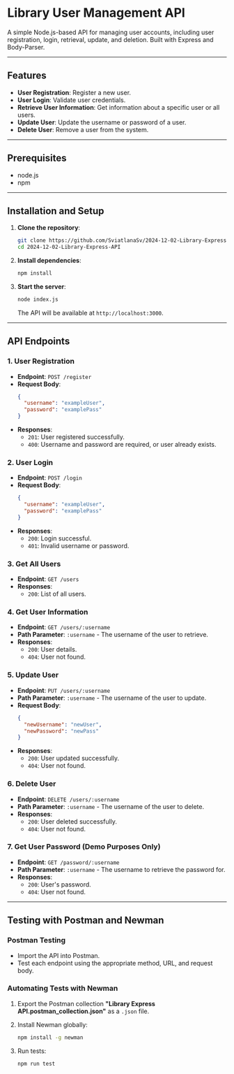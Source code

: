 # Library User Management API

A simple Node.js-based API for managing user accounts, including user registration, login, retrieval, update, and deletion. Built with Express and Body-Parser.

---

## Features
- **User Registration**: Register a new user.
- **User Login**: Validate user credentials.
- **Retrieve User Information**: Get information about a specific user or all users.
- **Update User**: Update the username or password of a user.
- **Delete User**: Remove a user from the system.

---

## Prerequisites
- node.js 
- npm 

---

## Installation and Setup

1. **Clone the repository**:
    ```bash
    git clone https://github.com/SviatlanaSv/2024-12-02-Library-Express-API.git
    cd 2024-12-02-Library-Express-API
    ```

2. **Install dependencies**:
    ```bash
    npm install
    ```

3. **Start the server**:
    ```bash
    node index.js
    ```

   The API will be available at `http://localhost:3000`.

---   

## API Endpoints

### 1. User Registration

- **Endpoint**: `POST /register`
- **Request Body**:
    ```json
    {
      "username": "exampleUser",
      "password": "examplePass"
    }
    ```
- **Responses**:
    - `201`: User registered successfully.
    - `400`: Username and password are required, or user already exists.


### 2. User Login

- **Endpoint**: `POST /login`
- **Request Body**:
    ```json
    {
      "username": "exampleUser",
      "password": "examplePass"
    }
    ```
- **Responses**:
    - `200`: Login successful.
    - `401`: Invalid username or password.


### 3. Get All Users
- **Endpoint**: `GET /users`
- **Responses**:
    - `200`: List of all users.


### 4. Get User Information
- **Endpoint**: `GET /users/:username`
- **Path Parameter**: `:username` - The username of the user to retrieve.
- **Responses**:
    - `200`: User details.
    - `404`: User not found.


### 5. Update User
- **Endpoint**: `PUT /users/:username`
- **Path Parameter**: `:username` - The username of the user to update.
- **Request Body**:
    ```json
    {
      "newUsername": "newUser",
      "newPassword": "newPass"
    }
    ```
- **Responses**:
    - `200`: User updated successfully.
    - `404`: User not found.


### 6. Delete User
- **Endpoint**: `DELETE /users/:username`
- **Path Parameter**: `:username` - The username of the user to delete.
- **Responses**:
    - `200`: User deleted successfully.
    - `404`: User not found.


### 7. Get User Password (Demo Purposes Only)
- **Endpoint**: `GET /password/:username`
- **Path Parameter**: `:username` - The username to retrieve the password for.
- **Responses**:
    - `200`: User's password.
    - `404`: User not found.

---

## Testing with Postman and Newman

### Postman Testing
- Import the API into Postman.
- Test each endpoint using the appropriate method, URL, and request body.


### Automating Tests with Newman

1. Export the Postman collection **"Library Express API.postman_collection.json"** as a `.json` file.

2. Install Newman globally:
    ```bash
    npm install -g newman
    ```
3. Run tests:
    ```bash
    npm run test
    ```

